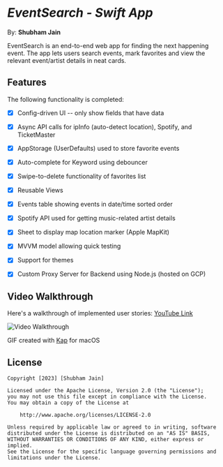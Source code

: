 # *EventSearch -  Swift App*

By: **Shubham Jain**

EventSearch is an end-to-end web app for finding the next happening event. The app lets users search events, mark
favorites and view the relevant event/artist details in neat cards.

## Features

The following functionality is completed:

- [x] Config-driven UI -- only show fields that have data
- [x] Async API calls for ipInfo (auto-detect location), Spotify, and TicketMaster
- [x] AppStorage (UserDefaults) used to store favorite events
- [x] Auto-complete for Keyword using debouncer
- [x] Swipe-to-delete functionality of favorites list
- [x] Reusable Views
- [x] Events table showing events in date/time sorted order
- [x] Spotify API used for getting music-related artist details
- [x] Sheet to display map location marker	(Apple MapKit)
- [x] MVVM model allowing quick testing
- [x] Support for themes
- [x] Custom Proxy Server for Backend using Node.js (hosted on GCP)


## Video Walkthrough

Here's a walkthrough of implemented user stories:
[YouTube Link](https://www.youtube.com/watch?v=W3W9_pw-Bug)

<img src='https://github.com/Sjain97/eventsearch-swift/blob/main/event-search-swift.gif' title='Video Walkthrough' width='' alt='Video Walkthrough' />

GIF created with [Kap](https://getkap.co/) for macOS

## License

    Copyright [2023] [Shubham Jain]

    Licensed under the Apache License, Version 2.0 (the "License");
    you may not use this file except in compliance with the License.
    You may obtain a copy of the License at

        http://www.apache.org/licenses/LICENSE-2.0

    Unless required by applicable law or agreed to in writing, software
    distributed under the License is distributed on an "AS IS" BASIS,
    WITHOUT WARRANTIES OR CONDITIONS OF ANY KIND, either express or implied.
    See the License for the specific language governing permissions and
    limitations under the License.

